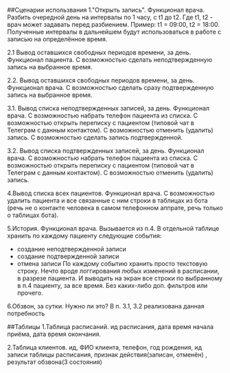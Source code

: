 ##Сценарии использвания
1."Открыть запись". Функционал врача. Разбить очередной день на интервалы по 1 часу, с t1 до t2. Где t1, t2 - врач может задавать перед разбиением. Пример: t1 = 09:00, t2 = 18:00. Полученные интервалы в дальнейшем будут использоваться в работе с записью на определённое время.

2.1 Вывод оставшихся свободных периодов времени, за день. Функционал пациента. С возможностью сделать неподтвержденную запись на выбранное время.

2.2. Вывод оставшихся свободных периодов времени, за день. Функционал врача. С возможностью сделать сразу подтвержденную запись на выбранное время.

3.1. Вывод списка неподтвержденных записей, за день. Функционал врача. С возможностью набрать телефон пациента из списка. С возможностью открыть переписку с пациентом (типовой чат в Телеграм с данным контактом). С возможностью отменить (удалить) запись. С возможностью сделать запись подтвержденной.

3.2. Вывод списка подтвержденных записей, за день. Функционал врача. С возможностью набрать телефон пациента из списка. С возможностью открыть переписку с пациентом (типовой чат в Телеграм с данным контактом). С возможностью отменить (удалить) запись.

4.Вывод списка всех пациентов. Функционал врача. С возможностью удалить пациента и все связанные с ним строки в таблицах из бота (речь не о контакте человека в самом телефонном аппрате, речь только о таблицах бота).

5.История. Функционал врача. Вызывается из п.4. В отдельной таблице хранить по каждому пациенту следующие события:
- создание неподтвержденной записи
- создание подтвержденной записи
- отмена записи
  По каждому событию хранить просто текстовую строку. Нечто вроде логгирования любых изменений в расписании, в разрезе пациента. И выводить на экран все строки по выбранному в п.4 пациенту, за все время. Без каких-либо доп. фильтров или прочего.

6.Обзвон, за сутки. Нужно ли это? В п. 3.1, 3.2 реализована данная потребность


##Таблицы
1.Таблица расписаний.
ид расписания, дата время начала приёма, дата время окончания.

2.Таблица клиентов.
ид, ФИО клиента, телефон, год рождения, ид записи таблицы расписания, признак действия(записан, отменён) , результат обзвона(3 состояния)